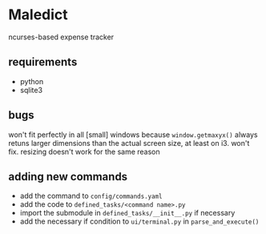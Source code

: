 # Maledict
ncurses-based expense tracker

## requirements
- python
- sqlite3

## bugs
won't fit perfectly in all [small] windows because `window.getmaxyx()` always retuns larger dimensions than the actual screen size, at least on i3. won't fix.
resizing doesn't work for the same reason

## adding new commands
- add the command to `config/commands.yaml`
- add the code to `defined_tasks/<command name>.py`
- import the submodule in `defined_tasks/__init__.py` if necessary
- add the necessary if condition to `ui/terminal.py` in `parse_and_execute()`